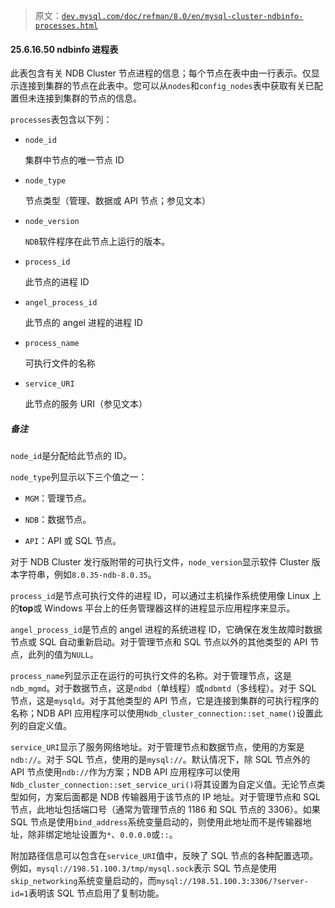 > 原文：[`dev.mysql.com/doc/refman/8.0/en/mysql-cluster-ndbinfo-processes.html`](https://dev.mysql.com/doc/refman/8.0/en/mysql-cluster-ndbinfo-processes.html)

#### 25.6.16.50 ndbinfo 进程表

此表包含有关 NDB Cluster 节点进程的信息；每个节点在表中由一行表示。仅显示连接到集群的节点在此表中。您可以从`nodes`和`config_nodes`表中获取有关已配置但未连接到集群的节点的信息。

`processes`表包含以下列：

+   `node_id`

    集群中节点的唯一节点 ID

+   `node_type`

    节点类型（管理、数据或 API 节点；参见文本）

+   `node_version`

    `NDB`软件程序在此节点上运行的版本。

+   `process_id`

    此节点的进程 ID

+   `angel_process_id`

    此节点的 angel 进程的进程 ID

+   `process_name`

    可执行文件的名称

+   `service_URI`

    此节点的服务 URI（参见文本）

##### 备注

`node_id`是分配给此节点的 ID。

`node_type`列显示以下三个值之一：

+   `MGM`：管理节点。

+   `NDB`：数据节点。

+   `API`：API 或 SQL 节点。

对于 NDB Cluster 发行版附带的可执行文件，`node_version`显示软件 Cluster 版本字符串，例如`8.0.35-ndb-8.0.35`。

`process_id`是节点可执行文件的进程 ID，可以通过主机操作系统使用像 Linux 上的**top**或 Windows 平台上的任务管理器这样的进程显示应用程序来显示。

`angel_process_id`是节点的 angel 进程的系统进程 ID，它确保在发生故障时数据节点或 SQL 自动重新启动。对于管理节点和 SQL 节点以外的其他类型的 API 节点，此列的值为`NULL`。

`process_name`列显示正在运行的可执行文件的名称。对于管理节点，这是`ndb_mgmd`。对于数据节点，这是`ndbd`（单线程）或`ndbmtd`（多线程）。对于 SQL 节点，这是`mysqld`。对于其他类型的 API 节点，它是连接到集群的可执行程序的名称；NDB API 应用程序可以使用`Ndb_cluster_connection::set_name()`设置此列的自定义值。

`service_URI`显示了服务网络地址。对于管理节点和数据节点，使用的方案是`ndb://`。对于 SQL 节点，使用的是`mysql://`。默认情况下，除 SQL 节点外的 API 节点使用`ndb://`作为方案；NDB API 应用程序可以使用`Ndb_cluster_connection::set_service_uri()`将其设置为自定义值。无论节点类型如何，方案后面都是 NDB 传输器用于该节点的 IP 地址。对于管理节点和 SQL 节点，此地址包括端口号（通常为管理节点的 1186 和 SQL 节点的 3306）。如果 SQL 节点是使用`bind_address`系统变量启动的，则使用此地址而不是传输器地址，除非绑定地址设置为`*`、`0.0.0.0`或`::`。

附加路径信息可以包含在`service_URI`值中，反映了 SQL 节点的各种配置选项。例如，`mysql://198.51.100.3/tmp/mysql.sock`表示 SQL 节点是使用`skip_networking`系统变量启动的，而`mysql://198.51.100.3:3306/?server-id=1`表明该 SQL 节点启用了复制功能。
